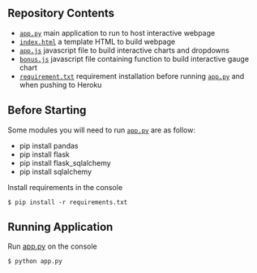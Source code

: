 ## Repository Contents

- [`app.py`](app.py) main application to run to host interactive webpage
- [`index.html`](templates/index.html) a template HTML to build webpage
- [`app.js`](static/js/app.js) javascript file to build interactive charts and dropdowns
- [`bonus.js`](static/js/bonus.js) javascript file containing function to build interactive gauge chart
- [`requirement.txt`](requirements.txt) requirement installation before running [`app.py`](app.py) and when pushing to Heroku


## Before Starting

Some modules you will need to run [`app.py`](app.py) are as follow:

- pip install pandas
- pip install flask
- pip install flask_sqlalchemy
- pip install sqlalchemy

Install requirements in the console
```
$ pip install -r requirements.txt
```


## Running Application

Run [app.py](app.py) on the console
```
$ python app.py
```
